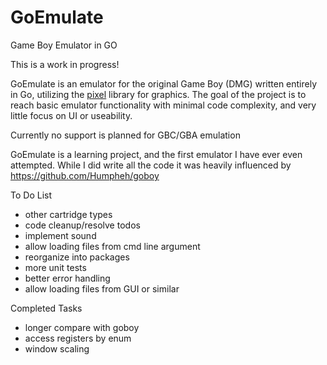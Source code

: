 # GoEmulate
Game Boy Emulator in GO

This is a work in progress!

GoEmulate is an emulator for the original Game Boy (DMG) written entirely in Go, utilizing the [pixel](https://github.com/faiface/pixel) library for graphics. The goal of the project is to reach basic emulator functionality with minimal code complexity, and very little focus on UI or useability.

Currently no support is planned for GBC/GBA emulation

GoEmulate is a learning project, and the first emulator I have ever even attempted. While I did write all the code it was heavily influenced by https://github.com/Humpheh/goboy


To Do List
- other cartridge types
- code cleanup/resolve todos
- implement sound
- allow loading files from cmd line argument
- reorganize into packages
- more unit tests
- better error handling
- allow loading files from GUI or similar

Completed Tasks
- longer compare with goboy
- access registers by enum
- window scaling
